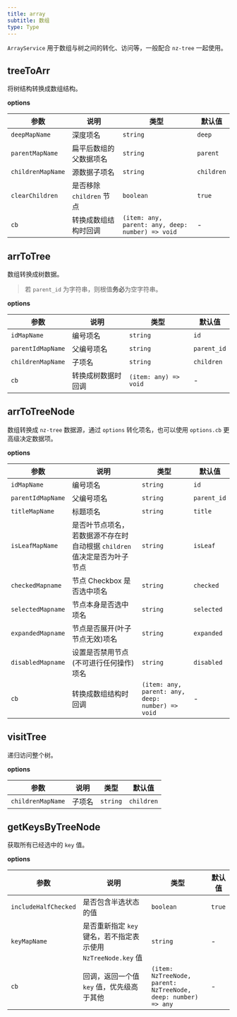 ```yaml
---
title: array
subtitle: 数组
type: Type
---
```


`ArrayService` 用于数组与树之间的转化、访问等，一般配合 `nz-tree` 一起使用。

## treeToArr

将树结构转换成数组结构。

**options**

| 参数 | 说明  | 类型  | 默认值 |
---- | --- | ---- | ----
`deepMapName` | 深度项名 | `string` | `deep`
`parentMapName` | 扁平后数组的父数据项名 | `string` | `parent`
`childrenMapName` | 源数据子项名 | `string` | `children`
`clearChildren` | 是否移除 `children` 节点 | `boolean` | `true`
`cb` | 转换成数组结构时回调 | `(item: any, parent: any, deep: number) => void` | -

## arrToTree

数组转换成树数据。

> 若 `parent_id` 为字符串，则根值**务必**为空字符串。

**options**

| 参数 | 说明  | 类型  | 默认值 |
---- | --- | ---- | ----
`idMapName` | 编号项名 | `string` | `id`
`parentIdMapName` | 父编号项名 | `string` | `parent_id`
`childrenMapName` | 子项名 | `string` | `children`
`cb` | 转换成树数据时回调 | `(item: any) => void` | -

## arrToTreeNode

数组转换成 `nz-tree` 数据源，通过 `options` 转化项名，也可以使用 `options.cb` 更高级决定数据项。

**options**

| 参数 | 说明  | 类型  | 默认值 |
---- | --- | ---- | ----
`idMapName` | 编号项名 | `string` | `id`
`parentIdMapName` | 父编号项名 | `string` | `parent_id`
`titleMapName` | 标题项名 | `string` | `title`
`isLeafMapName` | 是否叶节点项名，若数据源不存在时自动根据 `children` 值决定是否为叶子节点 | `string` | `isLeaf`
`checkedMapname` | 节点 Checkbox 是否选中项名 | `string` | `checked`
`selectedMapname` | 节点本身是否选中项名 | `string` | `selected`
`expandedMapname` | 节点是否展开(叶子节点无效)项名 | `string` | `expanded`
`disabledMapname` | 设置是否禁用节点(不可进行任何操作)项名 | `string` | `disabled`
`cb` | 转换成数组结构时回调 | `(item: any, parent: any, deep: number) => void` | -

## visitTree

递归访问整个树。

**options**

| 参数 | 说明  | 类型  | 默认值 |
---- | --- | ---- | ----
`childrenMapName` | 子项名 | `string` | `children`

## getKeysByTreeNode

获取所有已经选中的 `key` 值。

**options**

| 参数 | 说明  | 类型  | 默认值 |
---- | --- | ---- | ----
`includeHalfChecked` | 是否包含半选状态的值 | `boolean` | `true`
`keyMapName` | 是否重新指定 `key` 键名，若不指定表示使用 `NzTreeNode.key` 值 | `string` | -
`cb` | 回调，返回一个值 `key` 值，优先级高于其他 | `(item: NzTreeNode, parent: NzTreeNode, deep: number) => any` | -
